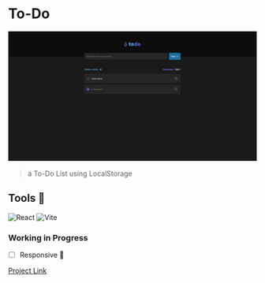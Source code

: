 # To-Do

<img src="/public/image.png" alt="To-Do project">

> a To-Do List using LocalStorage

## Tools 🧰

![React](https://img.shields.io/badge/react-%2320232a.svg?style=for-the-badge&logo=react&logoColor=%2361DAFB)
![Vite](https://img.shields.io/badge/vite-%23646CFF.svg?style=for-the-badge&logo=vite&logoColor=white)

### Working in Progress

-   [ ] Responsive 📱


[Project Link](https://to-do-two-gold.vercel.app/)
